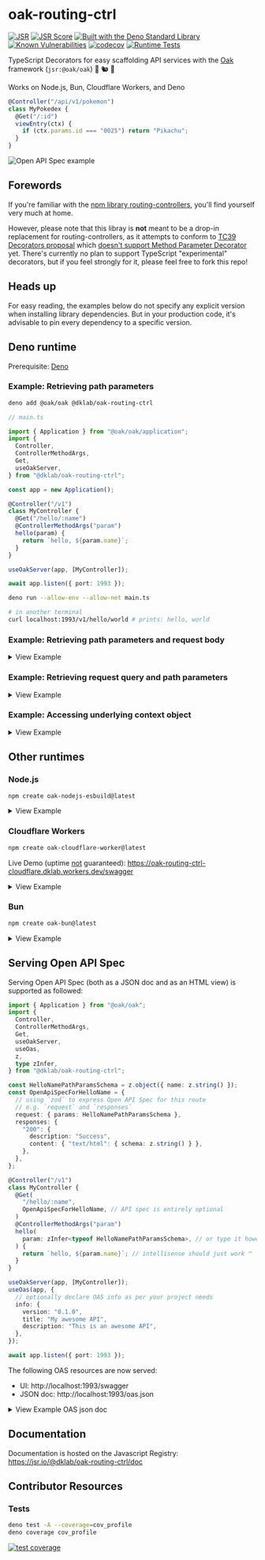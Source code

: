# oak-routing-ctrl

[![JSR](https://jsr.io/badges/@dklab/oak-routing-ctrl)](https://jsr.io/@dklab/oak-routing-ctrl)
[![JSR Score](https://jsr.io/badges/@dklab/oak-routing-ctrl/score)](https://jsr.io/@dklab/oak-routing-ctrl)
[![Built with the Deno Standard Library](https://raw.githubusercontent.com/denoland/deno_std/main/badge.svg)](https://jsr.io/@std)
[![Known Vulnerabilities](https://snyk.io/test/github/thesephi/oak-routing-ctrl/badge.svg)](https://snyk.io/test/github/thesephi/oak-routing-ctrl)
[![codecov](https://codecov.io/github/Thesephi/oak-routing-ctrl/graph/badge.svg?token=BA3M9P6410)](https://codecov.io/github/Thesephi/oak-routing-ctrl)
[![Runtime Tests](https://github.com/Thesephi/oak-routing-ctrl/actions/workflows/runtime-tests.yml/badge.svg)](https://github.com/Thesephi/oak-routing-ctrl/actions/workflows/runtime-tests.yml)

TypeScript Decorators for easy scaffolding API services with the
[Oak](https://jsr.io/@oak/oak) framework (`jsr:@oak/oak`) 🚗 🐿️ 🦕

Works on Node.js, Bun, Cloudflare Workers, and Deno

```ts
@Controller("/api/v1/pokemon")
class MyPokedex {
  @Get("/:id")
  viewEntry(ctx) {
    if (ctx.params.id === "0025") return "Pikachu";
  }
}
```

![Open API Spec example](https://khangdinh.wordpress.com/wp-content/uploads/2024/07/oak-routing-ctrl-oas-example.png)

## Forewords

If you're familiar with the
[npm library routing-controllers](https://www.npmjs.com/package/routing-controllers),
you'll find yourself very much at home.

However, please note that this libray is **not** meant to be a drop-in
replacement for routing-controllers, as it attempts to conform to
[TC39 Decorators proposal](https://github.com/tc39/proposal-decorators) which
[doesn't support Method Parameter Decorator](https://github.com/tc39/proposal-decorators?tab=readme-ov-file#comparison-with-typescript-experimental-decorators)
yet. There's currently no plan to support TypeScript "experimental" decorators,
but if you feel strongly for it, please feel free to fork this repo!

## Heads up

For easy reading, the examples below do not specify any explicit version when
installing library dependencies. But in your production code, it's advisable to
pin every dependency to a specific version.

## Deno runtime

Prerequisite:
[Deno](https://docs.deno.com/runtime/manual/getting_started/installation)

### Example: Retrieving path parameters

```bash
deno add @oak/oak @dklab/oak-routing-ctrl
```

```ts
// main.ts

import { Application } from "@oak/oak/application";
import {
  Controller,
  ControllerMethodArgs,
  Get,
  useOakServer,
} from "@dklab/oak-routing-ctrl";

const app = new Application();

@Controller("/v1")
class MyController {
  @Get("/hello/:name")
  @ControllerMethodArgs("param")
  hello(param) {
    return `hello, ${param.name}`;
  }
}

useOakServer(app, [MyController]);

await app.listen({ port: 1993 });
```

```bash
deno run --allow-env --allow-net main.ts
```

```bash
# in another terminal
curl localhost:1993/v1/hello/world # prints: hello, world
```

### Example: Retrieving path parameters and request body

<details>
<summary>View Example</summary>

```ts
import { Application } from "@oak/oak/application";
import {
  Controller,
  ControllerMethodArgs,
  Post,
  useOakServer,
} from "@dklab/oak-routing-ctrl";

@Controller("/v1")
class MyController {
  @Post("/tell/:name")
  @ControllerMethodArgs("param", "body")
  tell(param, body) {
    return `telling ${param.name} that "${body.message}"`;
  }
}

const app = new Application();
useOakServer(app, [MyController]);
await app.listen({ port: 1993 });
```

_

```bash
curl -H"Content-Type: application/json" localhost:1993/v1/tell/alice -d'{"message": "all we need is love"}'
# prints: telling alice that "all we need is love"
```

</details>

### Example: Retrieving request query and path parameters

<details>
<summary>View Example</summary>

```ts
import { Application } from "@oak/oak/application";
import {
  Controller,
  ControllerMethodArgs,
  Get,
  useOakServer,
} from "@dklab/oak-routing-ctrl";

@Controller("/v1")
class MyController {
  @Get("/books/:category")
  @ControllerMethodArgs("query", "param")
  search(query, param) {
    return `searching for books in category "${param.category}" with query "page=${query.page}"`;
  }
}

const app = new Application();
useOakServer(app, [MyController]);
await app.listen({ port: 1993 });
```

_

```bash
curl localhost:1993/v1/books/thriller\?page=2
# prints: searching for books in category "thriller" with query "page=2"
```

</details>

### Example: Accessing underlying context object

<details>
<summary>View Example</summary>

```ts
import { Application } from "@oak/oak/application";
import { Controller, Get, useOakServer } from "@dklab/oak-routing-ctrl";

@Controller()
class MyController {
  @Get("/foo/bar")
  fooBar(ctx) {
    return `request header x-foo has value "${
      ctx.request.headers.get("x-foo")
    }"`;
  }
}

const app = new Application();
useOakServer(app, [MyController]);
await app.listen({ port: 1993 });
```

_

```bash
curl -H"x-foo: lorem" localhost:1993/foo/bar
# prints: request header x-foo has value "lorem"
```

</details>

## Other runtimes

### Node.js

```bash
npm create oak-nodejs-esbuild@latest
```

<details>
<summary>View Example</summary>

```bash
npm i @jsr/oak__oak @jsr/dklab__oak-routing-ctrl

# note that `npx jsr i {package}` also works, but
# installing directly from the `@jsr` scope may result
# in better dependency resolutions
```

_

```ts
// alternatively imported from "@oak/oak/application"
import { Application } from "@jsr/oak__oak/application";

// alternatively imported from "@dklab/oak-routing-ctrl"
import {
  Controller,
  ControllerMethodArgs,
  Get,
  useOakServer,
} from "@jsr/dklab__oak-routing-ctrl";

@Controller("/v1")
export class MyController {
  @Get("/hello/:name")
  @ControllerMethodArgs("param")
  hello(param: Record<string, string>) {
    return `hello, ${param.name}`;
  }
}

const app = new Application();
useOakServer(app, [MyController]);
await app.listen({ port: 1993 });
```

_

```bash
curl http://localhost:1993/v1/hello/world # prints: hello, world
```

</details>

### Cloudflare Workers

```bash
npm create oak-cloudflare-worker@latest
```

Live Demo (uptime <ins>not</ins> guaranteed):
https://oak-routing-ctrl-cloudflare.dklab.workers.dev/swagger

<details>
<summary>View Example</summary>

```bash
npx jsr add @oak/oak @dklab/oak-routing-ctrl
```

_

```ts
import { Application } from "@oak/oak/application";
import {
  Controller,
  ControllerMethodArgs,
  Get,
  useOakServer,
} from "@dklab/oak-routing-ctrl/mod";

@Controller()
class MyCloudflareWorkerController {
  @Get("/hello/:name")
  @ControllerMethodArgs("param")
  hello(param: { name: string }) {
    return `hello, ${param.name}`;
  }
}

const app = new Application();
useOakServer(app, [MyCloudflareWorkerController]);
export default { fetch: app.fetch };
```

_

```bash
curl http://{your-cloudflare-worker-domain}/hello/world # prints: hello, world
```

</details>

### Bun

```bash
npm create oak-bun@latest
```

<details>
<summary>View Example</summary>

```bash
bunx jsr i @oak/oak @dklab/oak-routing-ctrl
```

_

```ts
import { Application, type RouterContext } from "@oak/oak";
import { Controller, Get, useOakServer } from "@dklab/oak-routing-ctrl";

@Controller("/v1")
class MyController {
  @Get("/hello/:name")
  hello(ctx: RouterContext<"/hello/:name">) {
    return `hello, ${ctx.params.name}`;
  }
}

const app = new Application();
useOakServer(app, [MyController]);
await app.listen({ port: 1993 });
```

_

```bash
curl http://localhost:1993/v1/hello/world # prints: hello, world
```

</details>

## Serving Open API Spec

Serving Open API Spec (both as a JSON doc and as an HTML view) is supported as
followed:

```ts
import { Application } from "@oak/oak";
import {
  Controller,
  ControllerMethodArgs,
  Get,
  useOakServer,
  useOas,
  z,
  type zInfer,
} from "@dklab/oak-routing-ctrl";

const HelloNamePathParamsSchema = z.object({ name: z.string() });
const OpenApiSpecForHelloName = {
  // using `zod` to express Open API Spec for this route
  // e.g. `request` and `responses`
  request: { params: HelloNamePathParamsSchema },
  responses: {
    "200": {
      description: "Success",
      content: { "text/html": { schema: z.string() } },
    },
  },
};

@Controller("/v1")
class MyController {
  @Get(
    "/hello/:name",
    OpenApiSpecForHelloName, // API spec is entirely optional
  )
  @ControllerMethodArgs("param")
  hello(
    param: zInfer<typeof HelloNamePathParamsSchema>, // or type it however else you like
  ) {
    return `hello, ${param.name}`; // intellisense should just work ™
  }
}

useOakServer(app, [MyController]);
useOas(app, {
  // optionally declare OAS info as per your project needs
  info: {
    version: "0.1.0",
    title: "My awesome API",
    description: "This is an awesome API",
  },
});

await app.listen({ port: 1993 });
```

The following OAS resources are now served:

- UI: http://localhost:1993/swagger
- JSON doc: http://localhost:1993/oas.json

<details>
<summary>View Example OAS json doc</summary>

```bash
curl localhost:1993/oas.json

{
  "openapi": "3.0.0",
  "info": {
    "version": "0.1.0",
    "title": "My awesome API",
    "description": "This is an awesome API"
  },
  "servers": [
    {
      "url": "http://localhost:1993"
    }
  ],
  "components": {
    "schemas": {},
    "parameters": {}
  },
  "paths": {
    "/hello/{name}": {
      "get": {
        "parameters": [
          {
            "schema": {
              "type": "string"
            },
            "required": true,
            "name": "name",
            "in": "path"
          }
        ],
        "responses": {
          "200": {
            "description": "Success",
            "content": {
              "text/plain": {
                "schema": {
                  "type": "string"
                }
              }
            }
          }
        }
      }
    }
  }
}
```

</details>

## Documentation

Documentation is hosted on the Javascript Registry:
https://jsr.io/@dklab/oak-routing-ctrl/doc

## Contributor Resources

### Tests

```bash
deno test -A --coverage=cov_profile
deno coverage cov_profile
```

[![test coverage](https://codecov.io/gh/Thesephi/oak-routing-ctrl/graphs/tree.svg?token=BA3M9P6410)](https://codecov.io/github/Thesephi/oak-routing-ctrl)
